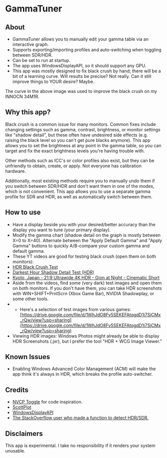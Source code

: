 # GammaTuner
## About
- GammaTuner allows you to manually edit your gamma table via an interactive graph.
- Supports exporting/importing profiles and auto-switching when toggling between SDR/HDR.
- Can be set to run at startup.
- The app uses WindowsDisplayAPI, so it should support any GPU.
- This app was mostly designed to fix black crush by hand; there will be a bit of a learning curve. Will results be precise? Not really. Can it still improve things to YOUR desire? Maybe.
  <div>
<img src="https://github.com/user-attachments/assets/3f526756-13e9-4f7b-9792-3f22b85d18cc" alt=""/>
  </div>
  <div>
The curve in the above image was used to improve the black crush on my INNOCN 34M1R.
</div>

## Why this app?
Black crush is a common issue for many monitors. Common fixes include changing settings such as gamma, contrast, brightness, or monitor settings like "shadow detail", but these often have undesired side effects (e.g. raising the black level so you can't get pure blacks anymore). This app allows you to set the brightness at any point in the gamma table, so you can target and fix the exact brightness levels you're having trouble with. 

Other methods such as ICC's or color profiles also exist, but they can be unfriendly to obtain, create, or apply. Not everyone has calibration hardware. 

Additionally, most existing methods require you to manually undo them if you switch between SDR/HDR and don't want them in one of the modes, which is not convenient. This app allows you to use a separate gamma profile for SDR and HDR, as well as automatically switch between them.

## How to use
- Have a display beside you with your desired/better accuracy than the display you want to tune (your primary display).
- Modify the gamma chart (shadow detail on the graph is mostly between X=0 to X=40). Alternate between the "Apply Default Gamma" and "Apply Gamma" buttons to quickly A/B-compare your custom gamma and default gamma.
- These YT videos are good for testing black crush (open them on both monitors):
- [HDR Black Crush Test](https://www.youtube.com/watch?v=wn517192hO4)
- [Darkest Hour Shadow Detail Test (HDR)](https://www.youtube.com/watch?v=z092wdyrZZQ)
- [Kyoto, Japan - 21:9 Ultrawide 4K HDR - Gion at Night - Cinematic Short](https://www.youtube.com/watch?v=FJLAnvSCieA)
- Aside from the videos, find some (very dark) test images and open them on both monitors. If you don't have them, you can take HDR screenshots with WIN+SHIFT+PrntScrn (Xbox Game Bar), NVIDIA Shadowplay, or some other tools.
- - Here's a selection of test images from various games: [https://drive.google.com/file/d/1WhJdO8Fv5SEKEFAtqgdD1i7SjCMx_rQw/view?usp=sharing](https://drive.google.com/file/d/1WhJdO8Fv5SEKEFAtqgdD1i7SjCMx_rQw/view?usp=sharing)
- Viewing HDR images: Windows Photos might already be able to display HDR Screenshots (.jxr), but I prefer the tool "HDR + WCG Image Viewer."

## Known Issues
- Enabling Windows Advanced Color Management (ACM) will make the app think it's always in HDR, which breaks the profile auto-switcher.

## Credits
- [NVCP Toggle](https://github.com/mcgrizzz/NVCP_Toggle) for code inspiration.
- [ScottPlot](https://github.com/ScottPlot/ScottPlot)
- [WindowsDisplayAPI](https://github.com/falahati/WindowsDisplayAPI)
- [The StackOverflow user who made a function to detect HDR/SDR.](https://stackoverflow.com/questions/66155083/windows-api-to-get-whether-hdrhigh-dynamic-range-is-active)

## Disclaimers
This app is experimental. I take no responsibility if it renders your system unusable. 
